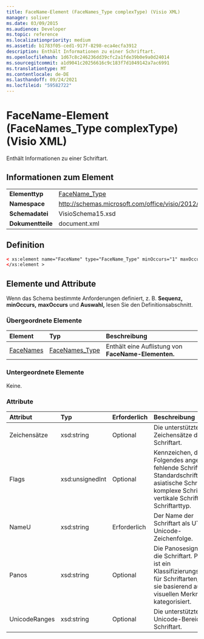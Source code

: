 ```yaml
---
title: FaceName-Element (FaceNames_Type complexType) (Visio XML)
manager: soliver
ms.date: 03/09/2015
ms.audience: Developer
ms.topic: reference
ms.localizationpriority: medium
ms.assetid: b1783f05-ced1-917f-8298-eca4ecfa3912
description: Enthält Informationen zu einer Schriftart.
ms.openlocfilehash: 1d67c8c246236dd39cfc2a1fde39b0e9a0d24014
ms.sourcegitcommit: a1d9041c20256616c9c183f7d1049142a7ac6991
ms.translationtype: MT
ms.contentlocale: de-DE
ms.lasthandoff: 09/24/2021
ms.locfileid: "59582722"
---
```

# <a name="facename-element-facenames_type-complextype-visio-xml"></a>FaceName-Element (FaceNames_Type complexType) (Visio XML)

Enthält Informationen zu einer Schriftart.
  
## <a name="element-information"></a>Informationen zum Element

|||
|:-----|:-----|
|**Elementtyp** <br/> |[FaceName_Type](facename_type-complextypevisio-xml.md) <br/> |
|**Namespace** <br/> |http://schemas.microsoft.com/office/visio/2012/main  <br/> |
|**Schemadatei** <br/> |VisioSchema15.xsd  <br/> |
|**Dokumentteile** <br/> |document.xml  <br/> |
   
## <a name="definition"></a>Definition

```XML
< xs:element name="FaceName" type="FaceName_Type" minOccurs="1" maxOccurs="unbounded" >
</xs:element > 
```

## <a name="elements-and-attributes"></a>Elemente und Attribute

Wenn das Schema bestimmte Anforderungen definiert, z. B. **Sequenz,** **minOccurs,** **maxOccurs** und **Auswahl,** lesen Sie den Definitionsabschnitt. 
  
### <a name="parent-elements"></a>Übergeordnete Elemente

|**Element**|**Typ**|**Beschreibung**|
|:-----|:-----|:-----|
|[FaceNames](facenames-element-visiodocument_type-complextypevisio-xml.md) <br/> |[FaceNames_Type](facenames_type-complextypevisio-xml.md) <br/> |Enthält eine Auflistung von **FaceName-Elementen.**  <br/> |
   
### <a name="child-elements"></a>Untergeordnete Elemente

Keine.
  
### <a name="attributes"></a>Attribute

|**Attribut**|**Typ**|**Erforderlich**|**Beschreibung**|**Mögliche Werte**|
|:-----|:-----|:-----|:-----|:-----|
|Zeichensätze  <br/> |xsd:string  <br/> |Optional  <br/> |Die unterstützten Zeichensätze der Schriftart.  <br/> |Werte des Typs "xsd:string".  <br/> |
|Flags  <br/> |xsd:unsignedInt  <br/> |Optional  <br/> |Kennzeichen, die Folgendes angeben: fehlende Schriftart, Standardschriftart, asiatische Schriftart, komplexe Schriftart, vertikale Schriftart und Schriftarttyp.  <br/> |Werte des Typs "xsd:unsignedInt".  <br/> |
|NameU  <br/> |xsd:string  <br/> |Erforderlich  <br/> |Der Name der Schriftart als UTF-16 Unicode-Zeichenfolge.  <br/> ||
|Panos  <br/> |xsd:string  <br/> |Optional  <br/> |Die Panosesignatur für die Schriftart. Panose ist ein Klassifizierungssystem für Schriftarten, das sie basierend auf ihren visuellen Merkmalen kategorisiert.  <br/> |Werte des Typs "xsd:string".  <br/> |
|UnicodeRanges  <br/> |xsd:string  <br/> |Optional  <br/> |Die unterstützten Unicode-Bereiche der Schriftart.  <br/> |Werte des Typs "xsd:string".  <br/> |
   

